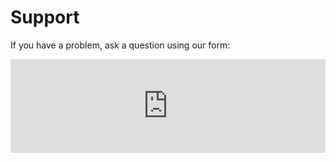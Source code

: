 # Support

If you have a problem, ask a question using our form:

<iframe width="100%" frameborder="0" src="https://forms.yandex.com/surveys/8745/?lang=en&iframe=1&service=toloka-ai"></iframe>